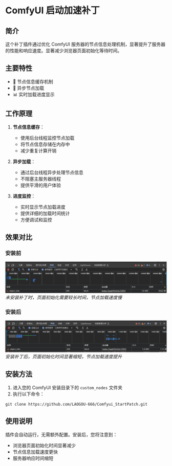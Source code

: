 # ComfyUI 启动加速补丁

## 简介
这个补丁插件通过优化 ComfyUI 服务器的节点信息处理机制，显著提升了服务器的性能和响应速度。显著减少浏览器页面初始化等待时间。

## 主要特性
- 🚀 节点信息缓存机制
- 🔄 异步节点加载
- 📊 实时加载进度显示


## 工作原理
1. **节点信息缓存**：
   - 使用后台线程监控节点加载
   - 将节点信息存储在内存中
   - 减少重复计算开销

2. **异步加载**：
   - 通过后台线程异步处理节点信息
   - 不阻塞主服务器线程
   - 提供平滑的用户体验

3. **进度监控**：
   - 实时显示节点加载进度
   - 提供详细的加载时间统计
   - 方便调试和监控

## 效果对比

### 安装前
![安装前](before.png)
*未安装补丁时，页面初始化需要较长时间，节点加载速度慢*

### 安装后
![安装后](after.png)
*安装补丁后，页面初始化时间显著缩短，节点加载速度提升*

## 安装方法

1. 进入您的 ComfyUI 安装目录下的 `custom_nodes` 文件夹
2. 执行以下命令：
```
git clone https://github.com/LAOGOU-666/Comfyui_StartPatch.git
```

## 使用说明
插件会自动运行，无需额外配置。安装后，您将注意到：
- 浏览器页面初始化时间显著减少
- 节点信息加载速度更快
- 服务器响应时间缩短

